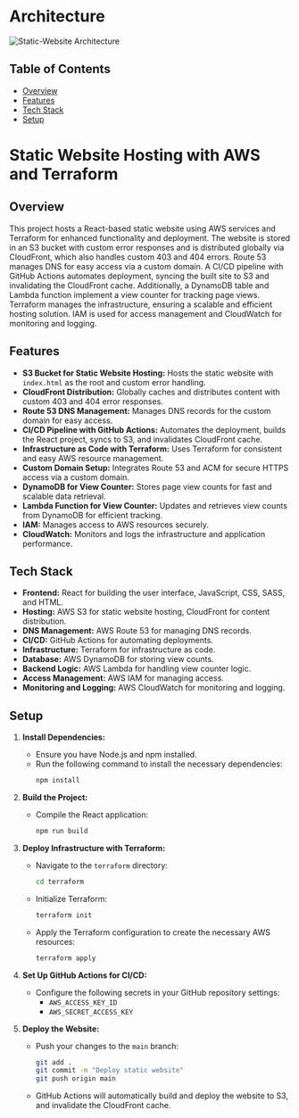 # Architecture

![Static-Website Architecture](src/assets/images/StaticWebArch.png)

## Table of Contents

- [Overview](#overview)
- [Features](#features)
- [Tech Stack](#tech-stack)
- [Setup](#setup)

# Static Website Hosting with AWS and Terraform

## Overview

This project hosts a React-based static website using AWS services and Terraform for enhanced functionality and deployment. The website is stored in an S3 bucket with custom error responses and is distributed globally via CloudFront, which also handles custom 403 and 404 errors. Route 53 manages DNS for easy access via a custom domain. A CI/CD pipeline with GitHub Actions automates deployment, syncing the built site to S3 and invalidating the CloudFront cache. Additionally, a DynamoDB table and Lambda function implement a view counter for tracking page views. Terraform manages the infrastructure, ensuring a scalable and efficient hosting solution. IAM is used for access management and CloudWatch for monitoring and logging.

## Features

- **S3 Bucket for Static Website Hosting:** Hosts the static website with `index.html` as the root and custom error handling.
- **CloudFront Distribution:** Globally caches and distributes content with custom 403 and 404 error responses.
- **Route 53 DNS Management:** Manages DNS records for the custom domain for easy access.
- **CI/CD Pipeline with GitHub Actions:** Automates the deployment, builds the React project, syncs to S3, and invalidates CloudFront cache.
- **Infrastructure as Code with Terraform:** Uses Terraform for consistent and easy AWS resource management.
- **Custom Domain Setup:** Integrates Route 53 and ACM for secure HTTPS access via a custom domain.
- **DynamoDB for View Counter:** Stores page view counts for fast and scalable data retrieval.
- **Lambda Function for View Counter:** Updates and retrieves view counts from DynamoDB for efficient tracking.
- **IAM:** Manages access to AWS resources securely.
- **CloudWatch:** Monitors and logs the infrastructure and application performance.

## Tech Stack

- **Frontend:** React for building the user interface, JavaScript, CSS, SASS, and HTML.
- **Hosting:** AWS S3 for static website hosting, CloudFront for content distribution.
- **DNS Management:** AWS Route 53 for managing DNS records.
- **CI/CD:** GitHub Actions for automating deployments.
- **Infrastructure:** Terraform for infrastructure as code.
- **Database:** AWS DynamoDB for storing view counts.
- **Backend Logic:** AWS Lambda for handling view counter logic.
- **Access Management:** AWS IAM for managing access.
- **Monitoring and Logging:** AWS CloudWatch for monitoring and logging.

## Setup

1. **Install Dependencies:**

   - Ensure you have Node.js and npm installed.
   - Run the following command to install the necessary dependencies:
     ```bash
     npm install
     ```

2. **Build the Project:**

   - Compile the React application:
     ```bash
     npm run build
     ```

3. **Deploy Infrastructure with Terraform:**

   - Navigate to the `terraform` directory:
     ```bash
     cd terraform
     ```
   - Initialize Terraform:
     ```bash
     terraform init
     ```
   - Apply the Terraform configuration to create the necessary AWS resources:
     ```bash
     terraform apply
     ```

4. **Set Up GitHub Actions for CI/CD:**

   - Configure the following secrets in your GitHub repository settings:
     - `AWS_ACCESS_KEY_ID`
     - `AWS_SECRET_ACCESS_KEY`

5. **Deploy the Website:**
   - Push your changes to the `main` branch:
     ```bash
     git add .
     git commit -m "Deploy static website"
     git push origin main
     ```
   - GitHub Actions will automatically build and deploy the website to S3, and invalidate the CloudFront cache.
